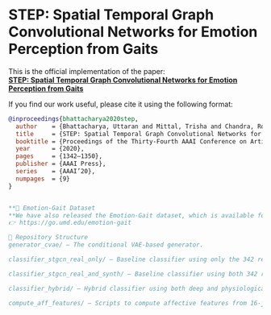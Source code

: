 # STEP: Spatial Temporal Graph Convolutional Networks for Emotion Perception from Gaits

This is the official implementation of the paper:  
**[STEP: Spatial Temporal Graph Convolutional Networks for Emotion Perception from Gaits](https://aaai.org/ojs/index.php/AAAI/article/view/5490)**

If you find our work useful, please cite it using the following format:

```bibtex
@inproceedings{bhattacharya2020step,
  author    = {Bhattacharya, Uttaran and Mittal, Trisha and Chandra, Rohan and Randhavane, Tanmay and Bera, Aniket and Manocha, Dinesh},
  title     = {STEP: Spatial Temporal Graph Convolutional Networks for Emotion Perception from Gaits},
  booktitle = {Proceedings of the Thirty-Fourth AAAI Conference on Artificial Intelligence},
  year      = {2020},
  pages     = {1342–1350},
  publisher = {AAAI Press},
  series    = {AAAI’20},
  numpages  = {9}
}


**🔗 Emotion-Gait Dataset
**We have also released the Emotion-Gait dataset, which is available for download here:
👉 https://go.umd.edu/emotion-gait

📁 Repository Structure
generator_cvae/ — The conditional VAE-based generator.

classifier_stgcn_real_only/ — Baseline classifier using only the 342 real gaits.

classifier_stgcn_real_and_synth/ — Baseline classifier using both 342 real and N synthetic gaits.

classifier_hybrid/ — Hybrid classifier using both deep and physiologically-motivated features.

compute_aff_features/ — Scripts to compute affective features from 16-joint pose sequences.
